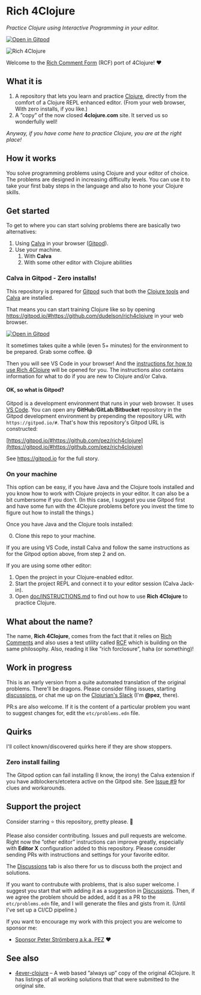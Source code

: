 # Rich 4Clojure

*Practice Clojure using Interactive Programming in your editor.*

 [![Open in Gitpod](https://gitpod.io/button/open-in-gitpod.svg)](https://gitpod.io/#https://github.com/dudelson/rich4clojure)


![Rich 4Clojure](doc/images/rich4clojure-header.png)

Welcome to the [Rich Comment Form](https://calva.io/rich-comments/) (RCF) port of 4Clojure! ❤️

## What it is

1. A repository that lets you learn and practice [Clojure](https://clojure.org), directly from the comfort of a Clojure REPL enhanced editor. (From your web browser, With zero installs, if you like.)
2. A ”copy” of the now closed **4clojure.com** site. It served us so wonderfully well!

_Anyway, if you have come here to practice Clojure, you are at the right place!_

## How it works

You solve programming problems using Clojure and your editor of choice. The problems are designed in increasing difficulty levels. You can use it to take your first baby steps in the language and also to hone your Clojure skills.

## Get started

To get to where you can start solving problems there are basically two alternatives:

1. Using [Calva](https://calva.io) in your browser ([Gitpod](https://gitpod.io)).
1. Use your machine.
    1. With **Calva**
    1. With some other editor with Clojure abilities

### Calva in Gitpod - Zero installs!

This repository is prepared for [Gitpod](https://gitpod.io) such that both the [Clojure tools](https://clojure.org/guides/deps_and_cli) and [Calva](https://calva.io) are installed.

That means you can start training Clojure like so by opening https://gitpod.io/#https://github.com/dudelson/rich4clojure in your web browser.

[![Open in Gitpod](https://gitpod.io/button/open-in-gitpod.svg)](https://gitpod.io/#https://github.com/dudelson/rich4clojure)

It sometimes takes quite a while (even 5+ minutes) for the environment to be prepared. Grab some coffee. 😄

Then you will see VS Code in your browser! And the [instructions for how to use Rich 4Clojure](doc/INSTRUCTIONS.md) will be opened for you. The instructions also contains information for what to do if you are new to Clojure and/or Calva.

#### OK, so what is Gitpod?

Gitpod is a development environment that runs in your web browser. It uses [VS Code](https://code.visualstudio.com). You can open any **GitHub**/**GitLab**/**Bitbucket** repository in the Gitpod development environment by prepending the repository URL with `https://gitpod.io/#`. That's how this repository's Gitpod URL is constructed:

[https://gitpod.io/#https://github.com/pez/rich4clojure](https://gitpod.io/#https://github.com/pez/rich4clojure)

See https://gitpod.io for the full story.

### On your machine

This option can be easy, if you have Java and the Clojure tools installed and you know how to work with Clojure projects in your editor. It can also be a bit cumbersome if you don't. (In this case, I suggest you use Gitpod first and have some fun with the 4Clojure problems before you invest the time to figure out how to install the things.)

Once you have Java and the Clojure tools installed:

0. Clone this repo to your machine.

If you are using VS Code, install Calva and follow the same instructions as for the Gitpod option above, from step 2 and on.

If you are using some other editor:

1. Open the project in your Clojure-enabled editor.
1. Start the project REPL and connect it to your editor session (Calva Jack-in).
1. Open [doc/INSTRUCTIONS.md](doc/INSTRUCTIONS.md) to find out how to use **Rich 4Clojure** to practice Clojure.

## What about the name?

The name, **Rich 4Clojure**, comes from the fact that it relies on [Rich Comments](https://calva.io/rich-comments/) and also uses a test utility called [RCF](https://github.com/hyperfiddle/rcf) which is building on the same philosophy. Also, reading it like ”rich forclosure”, haha (or something)!

## Work in progress

This is an early version from a quite automated translation of the original problems. There'll be dragons. Please consider filing issues, starting [discussions](https://github.com/PEZ/rich4clojure/discussions), or chat me up on the [Clojurian's Slack](http://clojurians.net/) (I'm **@pez**, there).

PR:s are also welcome. If it is the content of a particular problem you want to suggest changes for, edit the `etc/problems.edn` file.

## Quirks

I'll collect known/discovered quirks here if they are show stoppers.

### Zero install failing

The Gitpod option can fail installing (I know, the irony) the Calva extension if you have adblockers/etcetera active on the Gitpod site. See [Issue #9](https://github.com/PEZ/rich4clojure/issues/9) for clues and workarounds.



## Support the project

Consider starring ⭐ this repository, pretty please. 🙏

Please also consider contributing. Issues and pull requests are welcome. Right now the ”other editor” instructions can improve greatly, especially with **Editor X** configuration added to this repository. Please consider sending PRs with instructions and settings for your favorite editor.

The [Discussions](https://github.com/PEZ/rich4clojure/discussions) tab is also there for us to discuss both the project and solutions.

If you want to contrubute with problems, that is also super welcome. I suggest you start that with adding it as a suggestion in [Discussions](https://github.com/PEZ/rich4clojure/discussions). Then, if we agree the problem should be added, add it as a PR to the `etc/problems.edn` file, and I will generate the files and gists from it. (Until I've set up a CI/CD pipeline.)

If you want to encourage my work with this project you are welcome to sponsor me:

* [Sponsor Peter Strömberg a.k.a. PEZ](https://github.com/sponsors/PEZ) ❤️

## See also

* [4ever-clojure](https://4clojure.oxal.org) – A web based ”always up” copy of the original 4Clojure. It has listings of all working solutions that that were submitted to the original site.
